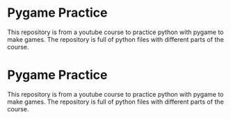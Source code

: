 # Pygame Practice

This repository is from a youtube course to practice python with pygame to make games. The repository is full of python files with different parts of the course.

# Pygame Practice

This repository is from a youtube course to practice python with pygame to make games. The repository is full of python files with different parts of the course.
